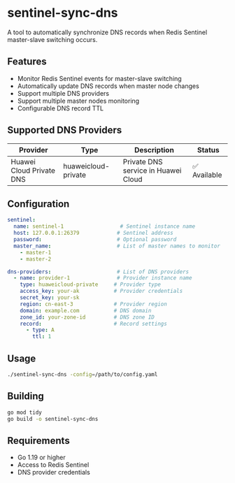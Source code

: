 # sentinel-sync-dns

A tool to automatically synchronize DNS records when Redis Sentinel master-slave switching occurs.

## Features

- Monitor Redis Sentinel events for master-slave switching
- Automatically update DNS records when master node changes
- Support multiple DNS providers
- Support multiple master nodes monitoring
- Configurable DNS record TTL

## Supported DNS Providers

| Provider | Type | Description | Status |
|----------|------|-------------|---------|
| Huawei Cloud Private DNS | huaweicloud-private | Private DNS service in Huawei Cloud | ✅ Available |

## Configuration

```yaml
sentinel:
  name: sentinel-1                  # Sentinel instance name
  host: 127.0.0.1:26379            # Sentinel address
  password:                        # Optional password
  master_name:                     # List of master names to monitor
    - master-1
    - master-2

dns-providers:                     # List of DNS providers
  - name: provider-1               # Provider instance name
    type: huaweicloud-private     # Provider type
    access_key: your-ak           # Provider credentials
    secret_key: your-sk
    region: cn-east-3             # Provider region
    domain: example.com           # DNS domain
    zone_id: your-zone-id         # DNS zone ID
    record:                       # Record settings
      - type: A
        ttl: 1
```

## Usage

```bash
./sentinel-sync-dns -config=/path/to/config.yaml
```

## Building

```bash
go mod tidy
go build -o sentinel-sync-dns
```

## Requirements

- Go 1.19 or higher
- Access to Redis Sentinel
- DNS provider credentials
